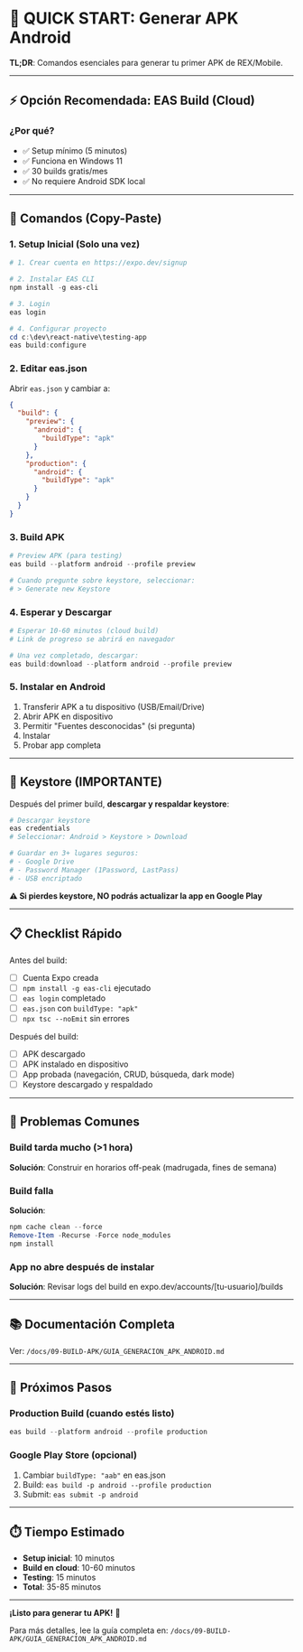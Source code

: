 # 🚀 QUICK START: Generar APK Android

**TL;DR**: Comandos esenciales para generar tu primer APK de REX/Mobile.

---

## ⚡ Opción Recomendada: EAS Build (Cloud)

### ¿Por qué?
- ✅ Setup mínimo (5 minutos)
- ✅ Funciona en Windows 11
- ✅ 30 builds gratis/mes
- ✅ No requiere Android SDK local

---

## 📝 Comandos (Copy-Paste)

### 1. Setup Inicial (Solo una vez)

```powershell
# 1. Crear cuenta en https://expo.dev/signup

# 2. Instalar EAS CLI
npm install -g eas-cli

# 3. Login
eas login

# 4. Configurar proyecto
cd c:\dev\react-native\testing-app
eas build:configure
```

### 2. Editar eas.json

Abrir `eas.json` y cambiar a:

```json
{
  "build": {
    "preview": {
      "android": {
        "buildType": "apk"
      }
    },
    "production": {
      "android": {
        "buildType": "apk"
      }
    }
  }
}
```

### 3. Build APK

```powershell
# Preview APK (para testing)
eas build --platform android --profile preview

# Cuando pregunte sobre keystore, seleccionar:
# > Generate new Keystore
```

### 4. Esperar y Descargar

```powershell
# Esperar 10-60 minutos (cloud build)
# Link de progreso se abrirá en navegador

# Una vez completado, descargar:
eas build:download --platform android --profile preview
```

### 5. Instalar en Android

1. Transferir APK a tu dispositivo (USB/Email/Drive)
2. Abrir APK en dispositivo
3. Permitir "Fuentes desconocidas" (si pregunta)
4. Instalar
5. Probar app completa

---

## 🔑 Keystore (IMPORTANTE)

Después del primer build, **descargar y respaldar keystore**:

```powershell
# Descargar keystore
eas credentials
# Seleccionar: Android > Keystore > Download

# Guardar en 3+ lugares seguros:
# - Google Drive
# - Password Manager (1Password, LastPass)
# - USB encriptado
```

**⚠️ Si pierdes keystore, NO podrás actualizar la app en Google Play**

---

## 📋 Checklist Rápido

Antes del build:
- [ ] Cuenta Expo creada
- [ ] `npm install -g eas-cli` ejecutado
- [ ] `eas login` completado
- [ ] `eas.json` con `buildType: "apk"`
- [ ] `npx tsc --noEmit` sin errores

Después del build:
- [ ] APK descargado
- [ ] APK instalado en dispositivo
- [ ] App probada (navegación, CRUD, búsqueda, dark mode)
- [ ] Keystore descargado y respaldado

---

## 🐛 Problemas Comunes

### Build tarda mucho (>1 hora)
**Solución**: Construir en horarios off-peak (madrugada, fines de semana)

### Build falla
**Solución**:
```powershell
npm cache clean --force
Remove-Item -Recurse -Force node_modules
npm install
```

### App no abre después de instalar
**Solución**: Revisar logs del build en expo.dev/accounts/[tu-usuario]/builds

---

## 📚 Documentación Completa

Ver: `/docs/09-BUILD-APK/GUIA_GENERACION_APK_ANDROID.md`

---

## 🎯 Próximos Pasos

### Production Build (cuando estés listo)
```powershell
eas build --platform android --profile production
```

### Google Play Store (opcional)
1. Cambiar `buildType: "aab"` en eas.json
2. Build: `eas build -p android --profile production`
3. Submit: `eas submit -p android`

---

## ⏱️ Tiempo Estimado

- **Setup inicial**: 10 minutos
- **Build en cloud**: 10-60 minutos
- **Testing**: 15 minutos
- **Total**: 35-85 minutos

---

**¡Listo para generar tu APK!** 🚀

Para más detalles, lee la guía completa en:
`/docs/09-BUILD-APK/GUIA_GENERACION_APK_ANDROID.md`
